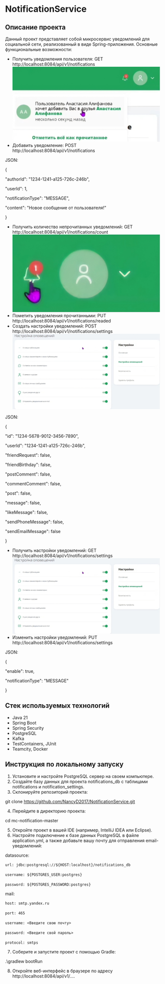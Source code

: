 # NotificationService

## Описание проекта
Данный проект представляет собой микросервис уведомлений для социальной сети, реализованный в виде Spring-приложения. Основные функциональные возможности:
 - Получить уведомления пользователя:  GET http://localhost:8084/api/v1/notifications
   ![Уведомления пользователя](img_1.png)
 - Добавить уведомление:   POST http://localhost:8084/api/v1/notifications

JSON:

  {

   "authorId": "1234-1241-a125-726c-246b",

   "userId": 1,

   "notificationType": "MESSAGE",

   "content": "Новое сообщение от пользователя!"

   }
   
 - Получить количество непрочитанных уведомлений:  GET http://localhost:8084/api/v1/notifications/count
   ![Счетчик непрочитанных уведомлений](img_2.png)
 - Пометить уведомления прочитанными:  PUT http://localhost:8084/api/v1/notifications/readed
 - Создать настройки уведомлений:  POST http://localhost:8084/api/v1/notifications/settings
   ![Экран настройки уведомлений](img.png)

JSON:

   {

   "id": "1234-5678-9012-3456-7890",

   "userId": "1234-1241-a125-726c-246b",

   "friendRequest": false,

   "friendBirthday": false,

   "postComment": false,

   "commentComment": false,

   "post": false,

   "message": false,

   "likeMessage": false,

   "sendPhoneMessage": false,

   "sendEmailMessage": false

}
 - Получить настройки уведомлений:  GET http://localhost:8084/api/v1/notifications/settings
   ![Экран настройки уведомлений](img.png)
 - Изменить настройки уведомлений:  PUT http://localhost:8084/api/v1/notifications/settings

JSON:

{

"enable": true,

"notificationType": "MESSAGE"

}

## Стек используемых технологий

* Java 21
* Spring Boot
* Spring Security
* PostgreSQL
* Kafka
* TestContainers, JUnit
* Teamcity, Docker

## Инструкция по локальному запуску

1. Установите и настройте PostgreSQL сервер на своем компьютере.
2. Создайте базу данных для проекта notifications_db с таблицами notifications и notification_settings.
3. Склонируйте репозиторий проекта:

git clone https://github.com/NancyD2017/NotificationService.git

4. Перейдите в директорию проекта:

cd mc-notification-master

5. Откройте проект в вашей IDE (например, IntelliJ IDEA или Eclipse).
6. Настройте подключение к базе данных PostgreSQL в файле application.yml, а также добавьте вашу почту для отправления email-уведомлений:

datasource:

    url: jdbc:postgresql://${HOST:localhost}/notifications_db

    username: ${POSTGRES_USER:postgres}

    password: ${POSTGRES_PASSWORD:postgres}

mail:

    host: smtp.yandex.ru
    
    port: 465
    
    username: <Введите свою почту>
    
    password: <Введите свой пароль>
    
    protocol: smtps

7. Соберите и запустите проект с помощью Gradle:

.\gradlew bootRun

8. Откройте веб-интерфейс в браузере по адресу http://localhost:8084/api/v1/....
